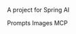 A project for Spring AI
                                                                                                    
Prompts
Images
MCP
